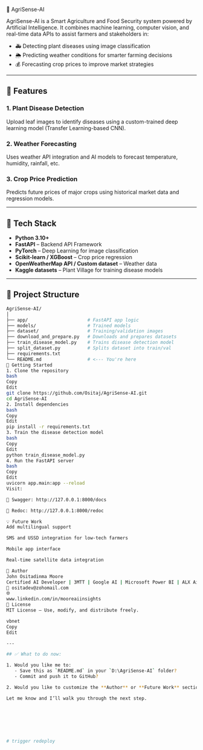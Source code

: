 🌾 AgriSense-AI

AgriSense-AI is a Smart Agriculture and Food Security system powered by Artificial Intelligence. It combines machine learning, computer vision, and real-time data APIs to assist farmers and stakeholders in:

- 🚑 Detecting plant diseases using image classification
- 🌦 Predicting weather conditions for smarter farming decisions
- 💰 Forecasting crop prices to improve market strategies

---

## 🔧 Features

### 1. **Plant Disease Detection**
Upload leaf images to identify diseases using a custom-trained deep learning model (Transfer Learning-based CNN).

### 2. **Weather Forecasting**
Uses weather API integration and AI models to forecast temperature, humidity, rainfall, etc.

### 3. **Crop Price Prediction**
Predicts future prices of major crops using historical market data and regression models.

---

## 🧠 Tech Stack

- **Python 3.10+**
- **FastAPI** – Backend API Framework
- **PyTorch** – Deep Learning for image classification
- **Scikit-learn / XGBoost** – Crop price regression
- **OpenWeatherMap API / Custom dataset** – Weather data
- **Kaggle datasets** – Plant Village for training disease models

---

## 📁 Project Structure

```bash
AgriSense-AI/
│
├── app/                      # FastAPI app logic
├── models/                   # Trained models
├── dataset/                  # Training/validation images
├── download_and_prepare.py   # Downloads and prepares datasets
├── train_disease_model.py    # Trains disease detection model
├── split_dataset.py          # Splits dataset into train/val
├── requirements.txt
└── README.md                 # <--- You're here
🚀 Getting Started
1. Clone the repository
bash
Copy
Edit
git clone https://github.com/Ositaj/AgriSense-AI.git
cd AgriSense-AI
2. Install dependencies
bash
Copy
Edit
pip install -r requirements.txt
3. Train the disease detection model
bash
Copy
Edit
python train_disease_model.py
4. Run the FastAPI server
bash
Copy
Edit
uvicorn app.main:app --reload
Visit:

🔹 Swagger: http://127.0.0.1:8000/docs

🔹 Redoc: http://127.0.0.1:8000/redoc

💡 Future Work
Add multilingual support

SMS and USSD integration for low-tech farmers

Mobile app interface

Real-time satellite data integration

👤 Author
John Ositadinma Moore
Certified AI Developer | 3MTT | Google AI | Microsoft Power BI | ALX AiCE
📧 ositadev@zohomail.com
🌐 
www.linkedin.com/in/mooreaiinsights
📄 License
MIT License – Use, modify, and distribute freely.

vbnet
Copy
Edit

---

## ✅ What to do now:

1. Would you like me to:
   - Save this as `README.md` in your `D:\AgriSense-AI` folder?
   - Commit and push it to GitHub?

2. Would you like to customize the **Author** or **Future Work** sections?

Let me know and I’ll walk you through the next step.







#   t r i g g e r   r e d e p l o y  
 